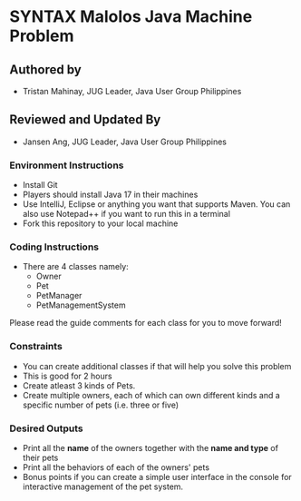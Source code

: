 # SYNTAX Malolos Java Machine Problem

## Authored by
* Tristan Mahinay, JUG Leader, Java User Group Philippines

## Reviewed and Updated By
* Jansen Ang, JUG Leader, Java User Group Philippines

### Environment Instructions
* Install Git
* Players should install Java 17 in their machines
* Use IntelliJ, Eclipse or anything you want that supports Maven. You can also use Notepad++ if you want to run this in a terminal
* Fork this repository to your local machine

### Coding Instructions
* There are 4 classes namely:
  * Owner
  * Pet
  * PetManager
  * PetManagementSystem

Please read the guide comments for each class for you to move forward!

### Constraints
* You can create additional classes if that will help you solve this problem
* This is good for 2 hours
* Create atleast 3 kinds of Pets.
* Create multiple owners, each of which can own different kinds and a specific number of pets (i.e. three or five)

### Desired Outputs

* Print all the <b>name</b> of the owners together with the <b>name and type</b> of their pets
* Print all the behaviors of each of the owners' pets
* Bonus points if you can create a simple user interface in the console for interactive management of the pet system.






